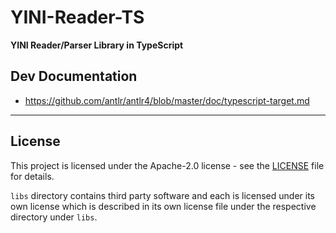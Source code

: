 # YINI-Reader-TS

**YINI Reader/Parser Library in TypeScript**

## Dev Documentation

- https://github.com/antlr/antlr4/blob/master/doc/typescript-target.md

---

## License
This project is licensed under the Apache-2.0 license - see the [LICENSE](<./LICENSE>) file for details.

`libs` directory contains third party software and each is licensed under its own license which is described in its own license file under the respective directory under `libs`.
